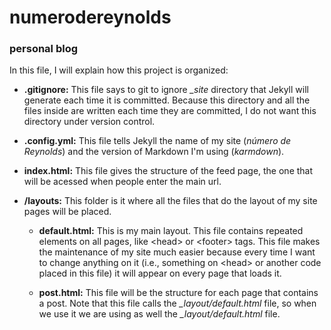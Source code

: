 # numerodereynolds
### personal blog

In this file, I will explain how this project is organized:

  - __.gitignore:__ This file says to git to ignore *_site* directory that Jekyll will generate each time it is committed. Because this directory and all the files inside are written each time they are committed, I do not want this directory under version control.
  
  - __.config.yml:__ This file tells Jekyll the name of my site (*número de Reynolds*) and the version of Markdown I'm using (*karmdown*).
  
  - __index.html:__ This file gives the structure of the feed page, the one that will be acessed when people enter the main url.
  
  - __/layouts:__ This folder is it where all the files that do the layout of my site pages will be placed.
      
    - __default.html:__ This is my main layout. This file contains repeated elements on all pages, like \<head> or \<footer> tags. This file makes the maintenance of my site much easier because every time I want to change anything on it (i.e., something on \<head> or another code placed in this file) it will appear on every page that loads it.
    
    - __post.html:__ This file will be the structure for each page that contains a post. Note that this file calls the *_layout/default.html* file, so when we use it we are using as well the *_layout/default.html* file.
